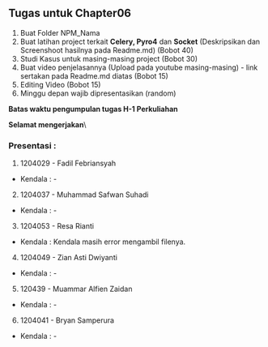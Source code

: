 ## Tugas untuk Chapter06
1. Buat Folder NPM_Nama
2. Buat latihan project terkait **Celery, Pyro4** dan **Socket** (Deskripsikan dan Screenshoot hasilnya pada Readme.md) (Bobot 40)
3. Studi Kasus untuk masing-masing project (Bobot 30)
4. Buat video penjelasannya (Upload pada youtube masing-masing) - link sertakan pada Readme.md diatas (Bobot 15)
5. Editing Video (Bobot 15)
6. Minggu depan wajib dipresentasikan (random)

**Batas waktu pengumpulan tugas H-1 Perkuliahan**

**Selamat mengerjakan**\

### Presentasi : 
1. 1204029 - Fadil Febriansyah
- Kendala : -

2. 1204037 - Muhammad Safwan Suhadi
- Kendala :  -

3. 1204053 - Resa Rianti 
 - Kendala : Kendala masih error mengambil filenya.

4. 1204049 - Zian Asti Dwiyanti
- Kendala : -

5. 120439 - Muammar Alfien Zaidan
- Kendala : -

6. 1204041 - Bryan Samperura
- Kendala : -
